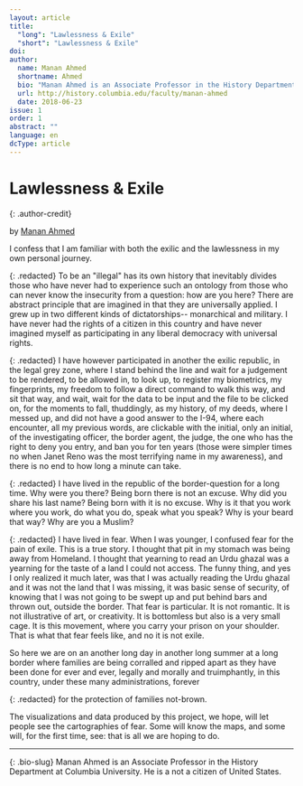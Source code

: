 ```yaml
---
layout: article
title: 
  "long": "Lawlessness & Exile"
  "short": "Lawlessness & Exile"
doi:
author: 
  name: Manan Ahmed
  shortname: Ahmed
  bio: "Manan Ahmed is an Associate Professor in the History Department at Columbia University."
  url: http://history.columbia.edu/faculty/manan-ahmed
  date: 2018-06-23
issue: 1
order: 1
abstract: ""
language: en
dcType: article
---
```


# Lawlessness & Exile

{: .author-credit} 

by [Manan Ahmed](https://history.columbia.edu/faculty/manan-ahmed/)

I confess that I am familiar with both the exilic and the lawlessness in my own personal journey.

{: .redacted} 
To be an "illegal" has its own history that inevitably divides those who have never had to experience such an ontology from those who can never know the insecurity from a question: how are you here? There are abstract principle that are imagined in that they are universally applied. I grew up in two different kinds of dictatorships-- monarchical and military. I have never had the rights of a citizen in this country and have never imagined myself as participating in any liberal democracy with universal rights. 

{: .redacted} 
I have however participated in another the exilic republic, in the legal grey zone, where I stand behind the line and wait for a judgement to be rendered, to be allowed in, to look up, to register my biometrics, my fingerprints, my freedom to follow a direct command to walk this way, and sit that way, and wait, wait for the data to be input and the file to be clicked on, for the moments to fall, thuddingly, as my history, of my deeds, where I messed up, and did not have a good answer to the I-94, where each encounter, all my previous words, are clickable with the initial, only an initial, of the investigating officer, the border agent, the judge, the one who has the right to deny you entry, and ban you for ten years (those were simpler times no when Janet Reno was the most terrifying name in my awareness), and there is no end to how long a minute can take. 

{: .redacted} 
I have lived in the republic of the border-question for a long time. Why were you there? Being born there is not an excuse. Why did you share his last name? Being born with it is no excuse. Why is it that you work where you work, do what you do, speak what you speak? Why is your beard that way? Why are you a Muslim? 


{: .redacted} 
I have lived in fear. When I was younger, I confused fear for the pain of exile. This is a true story. I thought that pit in my stomach was being away from Homeland. I thought that yearning to read an Urdu ghazal was a yearning for the taste of a land I could not access. The funny thing, and yes I only realized it much later, was that I was actually reading the Urdu ghazal and it was not the land that I was missing, it was basic sense of security, of knowing that I was not going to be swept up and put behind bars and thrown out, outside the border. That fear is particular. It is not romantic. It is not illustrative of art, or creativity. It is bottomless but also is a very small cage. It is this movement, where you carry your prison on your shoulder. That is what that fear feels like, and no it is not exile. 


So here we are on an another long day in another long summer at a long border where families are being corralled and ripped apart as they have been done for ever and ever, legally and morally and truimphantly, in this country, under these many administrations, forever 

{: .redacted} 
for the protection of families not-brown. 

The visualizations and data produced by this project, we hope, will let people see the cartographies of fear. Some will know the maps, and some will, for the first time, see: that is all we are hoping to do. 


---

{: .bio-slug} 
Manan Ahmed is an Associate Professor in the History Department at Columbia University. He is a not a citizen of United States.
